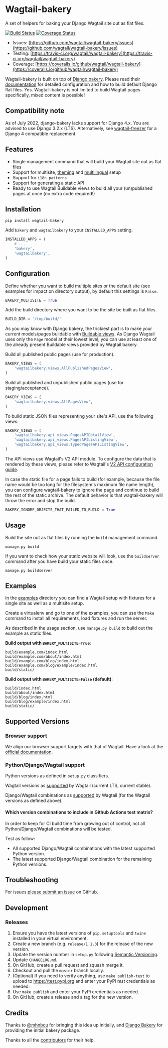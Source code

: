 # Wagtail-bakery

A set of helpers for baking your Django Wagtail site out as flat files.

[![Build Status](https://travis-ci.org/wagtail/wagtail-bakery.svg?branch=master)](https://travis-ci.org/wagtail/wagtail-bakery)
[![Coverage Status](https://coveralls.io/repos/github/wagtail/wagtail-bakery/badge.svg?branch=master)](https://coveralls.io/github/wagtail/wagtail-bakery?branch=master)

- Issues: [https://github.com/wagtail/wagtail-bakery/issues](https://github.com/wagtail/wagtail-bakery/issues)
- Testing: [https://travis-ci.org/wagtail/wagtail-bakery](https://travis-ci.org/wagtail/wagtail-bakery)
- Coverage: [https://coveralls.io/github/wagtail/wagtail-bakery](https://coveralls.io/github/wagtail/wagtail-bakery)

Wagtail-bakery is built on top of [Django bakery](https://github.com/datadesk/django-bakery). Please read their [documentation](https://django-bakery.readthedocs.io/en/latest/) for detailed configuration and how to build default Django flat files. Yes. Wagtail-bakery is not limited to build Wagtail pages specifically, mixed content is possible!

## Compatibility note

As of July 2022, django-bakery lacks support for Django 4.x. You are advised to use Django 3.2.x (LTS). Alternatively, see [wagtail-freezer](https://github.com/gasman/wagtail-freezer) for a Django 4 compatible replacement.

## Features

- Single management command that will build your Wagtail site out as flat files
- Support for multisite, [theming](https://github.com/wagtail/wagtail-themes) and [multilingual](http://docs.wagtail.io/en/latest/advanced_topics/i18n/index.html) setup
- Support for `i18n_patterns`
- Support for generating a static API
- Ready to use Wagtail Buildable views to build all your (un)published pages at once (no extra code required!)

## Installation

```
pip install wagtail-bakery
```

Add `bakery` and `wagtailbakery` to your `INSTALLED_APPS` setting.

```python
INSTALLED_APPS = (
    # ...
    'bakery',
    'wagtailbakery',
)
```

## Configuration

Define whether you want to build multiple sites or the default site (see examples for impact on directory output), by default this settings is `False`.

```python
BAKERY_MULTISITE = True
```

Add the build directory where you want to be the site be built as flat files.

```python
BUILD_DIR = '/tmp/build/'
```

As you may know with Django bakery, the trickiest part is to make your current models/pages buildable with [Buildable views](https://django-bakery.readthedocs.io/en/latest/buildableviews.html). As Django Wagtail uses only the `Page` model at their lowest level, you can use at least one of the already present Buildable views provided by Wagtail bakery.

Build all published public pages (use for production).

```python
BAKERY_VIEWS = (
	'wagtailbakery.views.AllPublishedPagesView',
)
```

Build all published and unpublished public pages (use for staging/acceptance).

```python
BAKERY_VIEWS = (
	'wagtailbakery.views.AllPagesView',
)
```

To build static JSON files representing your site's API, use the following views:

```python
BAKERY_VIEWS = (
	'wagtailbakery.api_views.PagesAPIDetailView',
	'wagtailbakery.api_views.PagesAPIListingView',
	'wagtailbakery.api_views.TypedPagesAPIListingView',
)
```

The API views use Wagtail's V2 API module. To configure the data that is rendered by these views, please refer to Wagtail's [V2 API configuration guide](http://docs.wagtail.io/en/stable/advanced_topics/api/v2/configuration.html).

In case the static file for a page fails to build (for example, because the file
name would be too long for the filesystem's maximum file name length), you can
configure wagtail-bakery to ignore the page and continue to build the rest of
the static archive. The default behavior is that wagtail-bakery will throw the
error and stop the build.

```py
BAKERY_IGNORE_OBJECTS_THAT_FAILED_TO_BUILD = True
```

## Usage

Build the site out as flat files by running the `build` management command.

```
manage.py build
```

If you want to check how your static website will look, use the `buildserver` command after you have build your static files once.

```
manage.py buildserver
```

## Examples

In the [examples](https://github.com/wagtail/wagtail-bakery/tree/master/examples) directory you can find a Wagtail setup with fixtures for a single site as well as a multisite setup.

Create a virtualenv and go to one of the examples, you can use the `Make` command to install all requirements, load fixtures and run the server.

As described in the usage section, use `manage.py build` to build out the example as static files.

**Build output with `BAKERY_MULTISITE=True`**:

```
build/example.com/index.html
build/example.com/about/index.html
build/example.com/blog/index.html
build/example.com/blog/example/index.html
build/static/
```

**Build output with `BAKERY_MULTISITE=False` (default)**:

```
build/index.html
build/about/index.html
build/blog/index.html
build/blog/example/index.html
build/static/
```

## Supported Versions

### Browser support

We align our browser support targets with that of Wagtail. Have a look at the [official documentation](http://docs.wagtail.io/en/latest/contributing/developing.html).

### Python/Django/Wagtail support

Python versions as defined in `setup.py` classifiers.

Wagtail versions as [supported](http://docs.wagtail.io/en/latest/releases/upgrading.html) by Wagtail (current LTS, current stable).

Django/Wagtail combinations as [supported](http://docs.wagtail.io/en/latest/releases/upgrading.html#compatible-django-python-versions) by Wagtail (for the Wagtail versions as defined above).

#### Which version combinations to include in Github Actions test matrix?

In order to keep for CI build time from growing out of control, not all Python/Django/Wagtail combinations will be tested.

Test as follow:

- All supported Django/Wagtail combinations with the latest supported Python version.
- The latest supported Django/Wagtail combination for the remaining Python versions.

## Troubleshooting

For issues [please submit an issue](https://github.com/wagtail/wagtail-bakery/issues/new) on GitHub.

## Development

### Releases

1. Ensure you have the latest versions of `pip`, `setuptools` and `twine` installed in your virtual environment.
1. Create a new branch (e.g. `release/1.1.3`) for the release of the new version.
1. Update the version number in `setup.py` following [Semantic Versioning](http://semver.org/spec/v2.0.0.html).
1. Update `CHANGELOG.md`.
1. On GitHub, create a pull request and squash merge it.
1. Checkout and pull the `master` branch locally.
1. (Optional) If you need to verify anything, use `make publish-test` to upload to https://test.pypi.org and enter your PyPi _test_ credentials as needed.
1. Use `make publish` and enter your PyPi credentials as needed.
1. On GitHub, create a release and a tag for the new version.

## Credits

Thanks to [@mhnbcu](https://github.com/mhnbcu/wagtailbakery) for bringing this
idea up initially, and [Django Bakery](https://github.com/datadesk/django-bakery)
for providing the initial bakery package.

Thanks to all the [contributors](https://github.com/wagtail/wagtail-bakery/graphs/contributors) for their help.
